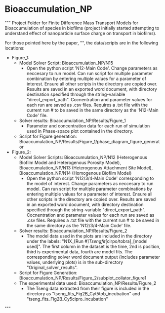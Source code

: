 # Bioaccumulation_NP
"""
Project Folder for Finite Difference Mass Transport Models for Bioaccumulation of species in biofilms (project initially started attempting to understand effect of nanoparticle surface charge on transport in biofilms).

For those pointed here by the paper, "", the data/scripts are in the following locations:

- Figure_1:
  - Model Solver Script: Bioaccumulation_NP/N15
    - Open the python script 'N12-Main Code'. Change parameters as neccesary to run model. Can run script for multiple parameter combination by entering multiple values for a parameter of interest. Ensure all other scripts in the directory are copied over. Results are saved in an exported word document, with directory destination specified through the string-variable "direct_export_path". Cocnentration and parameter values for each run are saved as .csv files. Requires a .txt file with the current run # to be saved in the same directory as the 'N12-Main Code' file. 
  - Solver results: Bioaccumulation_NP/Results/Figure_1
    - Parameter and concentration data for each run of simulation used in Phase-space plot contained in the directory.
  - Script for Figure generation: Bioaccumulation_NP/Results/Figure_1/phase_diagram_figure_generator
- Figure_2:   
  - Model Solver Scripts: Bioaccumulation_NP/N12 (Heterogenous Biofilm Model and Heterogenous Porosity Model), Bioaccumulation_NP/N13 (Heterogenous Attachment Site Model), Bioaccumulation_NP/N14 (Homogenous Biofilm Model)
    - Open the python script 'N12/3/4-Main Code' corresponding to the model of interest. Change parameters as neccesary to run model. Can run script for multiple parameter combinations by entering multiple values for a parameter of interest. Ensure all other scripts in the directory are copied over. Results are saved in an exported word document, with directory destination specified through the string-variable "direct_export_path". Cocnentration and parameter values for each run are saved as .csv files. Requires a .txt file with the current run # to be saved in the same directory as the 'N12/3/4-Main Code' file. 
  - Solver results: Bioaccumulation_NP/Results/Figure_2
    - The model data used in the plots are included in the directory under the labels: "N1X_[Run #]_Tsengfit_[cirpo/tobra]_[model used]". The first column in the dataset is the time, 2nd is position, third is experimental data, fourth are model fits. The corresponding solver word document output (includes parameter values, underlying plots) is in the sub-directory "Original_solver_results".
  - Script for Figure Generation: Bioaccumulation_NP/Results/Figure_2/subplot_collator_figure1  
  - The experimental data used: Bioaccumulation_NP/Results/Figure_2
    - The Tseng data extracted from their figure is included in the directory as "tseng_fits_Fig2B_Cyt5tob_incubation" and "tseng_fits_Fig2B_Cy5cipro_incubation"

"""

